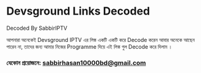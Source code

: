 # Devsground Links Decoded
Decoded By SabbirIPTV

আপনারা অনেকেই Devsground IPTV এর লিঙ্ক একটি একটি করে Decode করেন আবার অনেকে আছেন পারেন না, তাদের জন্য আমার নিজের Programme দিয়ে এই লিঙ্ক গুল Decode করে দিলাম । 

### যেকোন প্রয়োজনে: sabbirhasan10000bd@gmail.com
